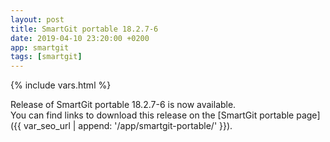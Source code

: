 ```yaml
---
layout: post
title: SmartGit portable 18.2.7-6
date: 2019-04-10 23:20:00 +0200
app: smartgit
tags: [smartgit]
---
```

{% include vars.html %}

Release of SmartGit portable 18.2.7-6 is now available.<br />
You can find links to download this release on the [SmartGit portable page]({{ var_seo_url | append: '/app/smartgit-portable/' }}).